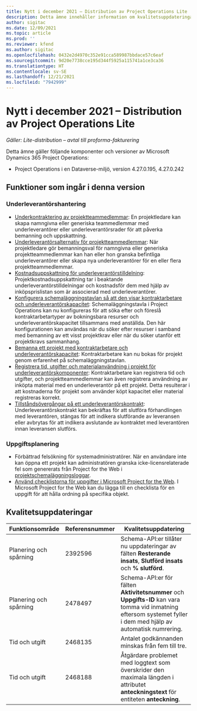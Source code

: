 ```yaml
---
title: Nytt i december 2021 – Distribution av Project Operations Lite
description: Detta ämne innehåller information om kvalitetsuppdateringarna som är tillgängliga i distributionsversionen av Project Operations Lite för december 2021.
author: sigitac
ms.date: 12/09/2021
ms.topic: article
ms.prod: ''
ms.reviewer: kfend
ms.author: sigitac
ms.openlocfilehash: 0432e2d4970c352e91cca589987bbdace57c6eaf
ms.sourcegitcommit: 9d20e7738cce195d344f5925a115741a1ce3ca36
ms.translationtype: HT
ms.contentlocale: sv-SE
ms.lasthandoff: 12/21/2021
ms.locfileid: "7942999"
---
```

# <a name="whats-new-december-2021---project-operations-lite-deployment"></a>Nytt i december 2021 – Distribution av Project Operations Lite

_Gäller: Lite-distribution – avtal till proforma-fakturering_

Detta ämne gäller följande komponenter och versioner av Microsoft Dynamics 365 Project Operations:

- Project Operations i en Dataverse-miljö, version 4.27.0.195, 4.27.0.242


## <a name="features-included-in-this-release"></a>Funktioner som ingår i denna version

### <a name="subcontract-management"></a>Underleverantörshantering 

- [Underkontraktering av projektteammedlemmar](../subcontracting/subcontracting-project-team-members.md): En projektledare kan skapa namngivna eller generiska teammedlemmar med underleverantörer eller underleverantörsrader för att påverka bemanning och uppskattning.
- [Underleverantörsalternativ för projektteammedlemmar](../subcontracting/subcon-options.md): När projektledare gör bemanningsval för namngivna eller generiska projektteammedlemmar kan han eller hon granska befintliga underleverantörer eller skapa nya underleverantörer för en eller flera projektteammedlemmar. 
- [Kostnadsuppskattning för underleverantörstilldelning](../subcontracting/costing-subcon-ra.md): Projektkostnadsuppskattning tar i beaktande underleverantörstilldelningar och kostnadsför dem med hjälp av inköpsprislistan som är associerad med underleverantörer. 
- [Konfigurera schemaläggningstavlan så att den visar kontraktarbetare och underleverantörskapacitet](../subcontracting/configure-sb-subcon.md): Schemaläggningstavla i Project Operations kan nu konfigureras för att söka efter och föreslå kontraktarbetartyper av bokningsbara resurser och underleverantörskapacitet tillsammans med anställda. Den här konfigurationen kan användas när du söker efter resurser i samband med bemanning av ett visst projektkrav eller när du söker utanför ett projektkravs sammanhang.
- [Bemanna ett projekt med kontraktarbetare och underleverantörskapacitet](../subcontracting/staffing-cw.md): Kontraktarbetare kan nu bokas för projekt genom erfarenhet på schemaläggningstavlan.
- [Registrera tid, utgifter och materialanvändning i projekt för underleverantörskomponenter](../subcontracting/recording-subcon-actuals.md): Kontraktarbetare kan registrera tid och utgifter, och projektteammedlemmar kan även registrera användning av inköpta material med en underleverantör på ett projekt. Detta resulterar i att kostnaderna för projekt som använder köpt kapacitet eller material registreras korrekt.
- [Tillståndsövergångar på ett underleverantörskontrakt](../subcontracting/subcon-states.md): Underleverantörskontrakt kan bekräftas för att slutföra förhandlingen med leverantören, stängas för att indikera slutförande av leveransen eller avbrytas för att indikera avslutande av kontraktet med leverantören innan leveransen slutförs.

### <a name="task-planning"></a>Uppgiftsplanering
- Förbättrad felsökning för systemadministratörer. När en användare inte kan öppna ett projekt kan administratören granska icke-licensrelaterade fel som genererats från Project for the Web i [projektschemaläggningsloggar](../../project-management/schedule-api-logs.md).
- [Använd checklistorna för uppgifter i Microsoft Project for the Web](https://support.microsoft.com/en-us/office/use-task-checklists-in-microsoft-project-for-the-web-c69bcf73-5c75-4ad3-9893-6d6f92360e9c). I Microsoft Project for the Web kan du lägga till en checklista för en uppgift för att hålla ordning på specifika objekt.

## <a name="quality-updates"></a>Kvalitetsuppdateringar

| **Funktionsområde** | **Referensnummer** | **Kvalitetsuppdatering** |
| --- | --- | --- |
| Planering och spårning | 2392596 | Schema-API:er tillåter nu uppdateringar av fälten **Resterande insats**, **Slutförd insats** och **% slutförd**. |
| Planering och spårning | 2478497 | Schema-API:er för fälten **Aktivitetsnummer** och **Uppgifts-ID** kan vara tomma vid inmatning eftersom systemet fyller i dem med hjälp av automatisk numrering.|
| Tid och utgift | 2468135 | Antalet godkännanden minskas från fem till tre. |
| Tid och utgift | 2468188 | Åtgärdare problemet med loggtext som överskrider den maximala längden i attributet **anteckningstext** för entiteten **anteckning**. |
